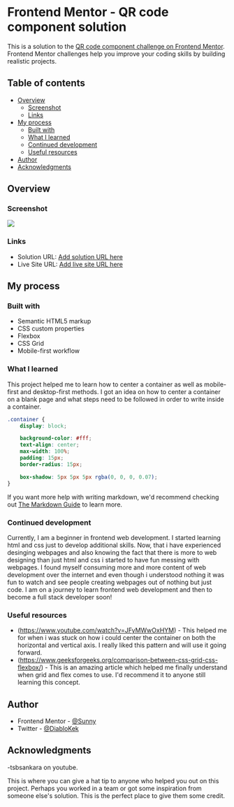 # Frontend Mentor - QR code component solution

This is a solution to the [QR code component challenge on Frontend Mentor](https://www.frontendmentor.io/challenges/qr-code-component-iux_sIO_H). Frontend Mentor challenges help you improve your coding skills by building realistic projects. 

## Table of contents

- [Overview](#overview)
  - [Screenshot](###screenshot)
  - [Links](#links)
- [My process](#my-process)
  - [Built with](#built-with)
  - [What I learned](#what-i-learned)
  - [Continued development](#continued-development)
  - [Useful resources](#useful-resources)
- [Author](#author)
- [Acknowledgments](#acknowledgments)

## Overview

### Screenshot

![](./images/Screenshot.png)

### Links

- Solution URL: [Add solution URL here](https://your-solution-url.com)
- Live Site URL: [Add live site URL here](https://your-live-site-url.com)

## My process

### Built with

- Semantic HTML5 markup
- CSS custom properties
- Flexbox
- CSS Grid
- Mobile-first workflow

### What I learned

This project helped me to learn how to center a container as well as mobile-first and desktop-first methods. I got an idea on how to center a container on a blank page and what steps need to be followed in order to write inside a container.

```css
.container {
    display: block;

    background-color: #fff;
    text-align: center;
    max-width: 100%;
    padding: 15px;
    border-radius: 15px;

    box-shadow: 5px 5px 5px rgba(0, 0, 0, 0.07);
}
```

If you want more help with writing markdown, we'd recommend checking out [The Markdown Guide](https://www.markdownguide.org/) to learn more.

### Continued development

Currently, I am a beginner in frontend web development. I started learning html and css just to develop additional skills. Now, that i have experienced desinging webpages and also knowing the fact that there is more to web designing than just html and css i started to have fun messing with webpages. I found myself consuming more and more content of web development over the internet and even though i understood nothing it was fun to watch and see people creating webpages out of nothing but just code. I am on a journey to learn frontend web development and then to become a full stack developer soon! 

### Useful resources

- (https://www.youtube.com/watch?v=JFyMWwOxHYM) - This helped me for when i was stuck on how i could center the container on both the horizontal and vertical axis. I really liked this pattern and will use it going forward.
- (https://www.geeksforgeeks.org/comparison-between-css-grid-css-flexbox/) - This is an amazing article which helped me finally understand when grid and flex comes to use. I'd recommend it to anyone still learning this concept.

## Author

- Frontend Mentor - [@Sunny](https://www.frontendmentor.io/profile/Dektret)
- Twitter - [@DiabloKek](https://twitter.com/sunnybaj2)

## Acknowledgments

-tsbsankara on youtube.

This is where you can give a hat tip to anyone who helped you out on this project. Perhaps you worked in a team or got some inspiration from someone else's solution. This is the perfect place to give them some credit.